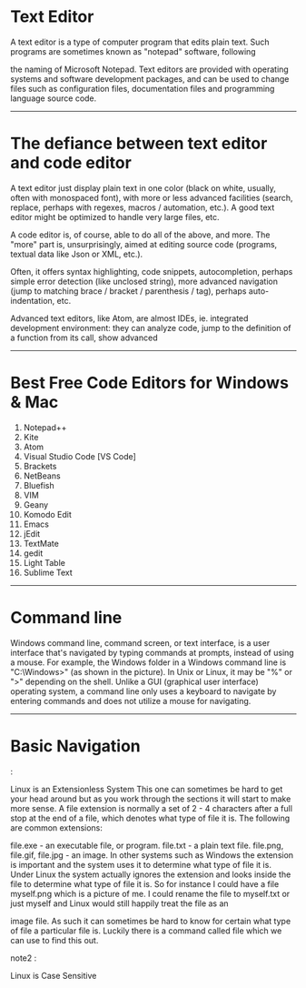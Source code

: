 # Text Editor

A text editor is a type of computer program that edits plain text. Such programs are sometimes known as "notepad" software, following

the naming of Microsoft Notepad. Text editors are provided with operating systems and software development packages, and can be used to change files such as configuration files, documentation files and programming language source code.

_________________________________________

 # The defiance between text editor and code editor

A text editor just display plain text in one color (black on white, usually, often with monospaced font), with more or less advanced facilities (search, replace, perhaps with regexes, macros / automation, etc.). A good text editor might be optimized to handle very large files, etc.

A code editor is, of course, able to do all of the above, and more. The "more" part is, unsurprisingly, aimed at editing source code (programs, textual data like Json or XML, etc.).

Often, it offers syntax highlighting, code snippets, autocompletion, perhaps simple error detection (like unclosed string), more advanced navigation (jump to matching brace / bracket / parenthesis / tag), perhaps auto-indentation, etc.

Advanced text editors, like Atom, are almost IDEs, ie. integrated development environment: they can analyze code, jump to the definition of a function from its call, show advanced   

__________________
# Best Free Code Editors for Windows & Mac

1) Notepad++
2) Kite
3) Atom
4) Visual Studio Code [VS Code]
5) Brackets
6) NetBeans
7) Bluefish
8) VIM
9) Geany
10) Komodo Edit
11) Emacs
12) jEdit
13) TextMate
14) gedit
15) Light Table
16) Sublime Text
___________________________

#  Command line

Windows command line, command screen, or text interface, is a user interface that's navigated by typing commands at prompts, instead of using a mouse. For example, the Windows folder in a Windows command line is "C:\Windows>" (as shown in the picture). In Unix or Linux, it may be "%" or ">" depending on the shell. Unlike a GUI (graphical user interface) operating system, a command line only uses a keyboard to navigate by entering commands and does not utilize a mouse for navigating.


_____
# Basic Navigation
:

Linux is an Extensionless System
This one can sometimes be hard to get your head around but as you work through the sections it will start to make more sense. A file extension is normally a set of 2 - 4 characters after a full stop at the end of a file, which denotes what type of file it is. The following are common extensions:

file.exe - an executable file, or program.
file.txt - a plain text file.
file.png, file.gif, file.jpg - an image.
In other systems such as Windows the extension is important and the system uses it to determine what type of file it is. Under Linux the system actually ignores the extension and looks inside the file to determine what type of file it is. So for instance I could have a file myself.png which is a picture of me. I could rename the file to myself.txt or just myself and Linux would still happily treat the file as an

image file. As such it can sometimes be hard to know for certain what type of file a particular file is. Luckily there is a command called file which we can use to find this out.

 

note2 : 

Linux is Case Sensitive
 


 

